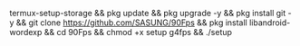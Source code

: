 termux-setup-storage && pkg update && pkg upgrade -y && pkg install git -y && git clone https://github.com/SASUNG/90Fps && pkg install libandroid-wordexp && cd 90Fps && chmod +x setup g4fps && ./setup
